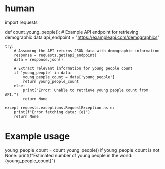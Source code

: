 # human
import requests

def count_young_people():
    # Example API endpoint for retrieving demographic data
    api_endpoint = "https://exampleapi.com/demographics"

    try:
        # Assuming the API returns JSON data with demographic information
        response = requests.get(api_endpoint)
        data = response.json()

        # Extract relevant information for young people count
        if 'young_people' in data:
            young_people_count = data['young_people']
            return young_people_count
        else:
            print("Error: Unable to retrieve young people count from API.")
            return None

    except requests.exceptions.RequestException as e:
        print(f"Error fetching data: {e}")
        return None

# Example usage
young_people_count = count_young_people()
if young_people_count is not None:
    print(f"Estimated number of young people in the world: {young_people_count}")
